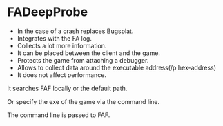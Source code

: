 # FADeepProbe
- In the case of a crash replaces Bugsplat.
- Integrates with the FA log.
- Collects a lot more information.
- It can be placed between the client and the game.
- Protects the game from attaching a debugger.
- Allows to collect data around the executable address(/p hex-address)
- It does not affect performance.

It searches FAF locally or the default path.

Or specify the exe of the game via the command line.

The command line is passed to FAF.
